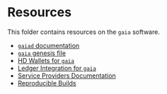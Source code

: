 <!--
order: false
parent:
  order: 6
-->

# Resources

This folder contains resources on the `gaia` software.

- [`gaiad` documentation](./gaiad.md)
- [`gaia` genesis file](./genesis.md)
- [HD Wallets for `gaia`](./hd-wallets.md)
- [Ledger Integration for `gaia`](./ledger.md)
- [Service Providers Documentation](./service-providers.md)
- [Reproducible Builds](./reproducible-builds.md)
